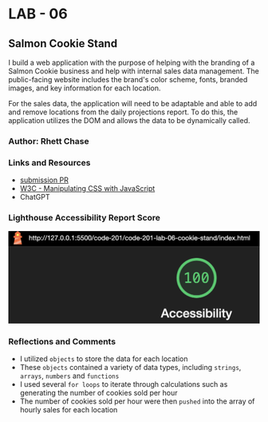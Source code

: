 # LAB - 06

## Salmon Cookie Stand

I build a web application with the purpose of helping with the branding of a Salmon Cookie business and help with internal sales data management. The public-facing website includes the brand's color scheme, fonts, branded images, and key information for each location.

For the sales data, the application will need to be adaptable and able to add and remove locations from the daily projections report. To do this, the application utilizes the DOM and allows the data to be dynamically called.

### Author: Rhett Chase

### Links and Resources

- [submission PR](https://github.com/rhettchase/code-201-lab-06-cookie-stand)
- [W3C - Manipulating CSS with JavaScript](https://www.w3.org/wiki/Dynamic_style_-_manipulating_CSS_with_JavaScript)
- ChatGPT

### Lighthouse Accessibility Report Score

![Acessibility Score](img/accessibility-10-30.png)

### Reflections and Comments

- I utilized `objects` to store the data for each location
- These `objects` contained a variety of data types, including `strings`, `arrays`, `numbers` and `functions`
- I used several `for loops` to iterate through calculations such as generating the number of cookies sold per hour
- The number of cookies sold per hour were then `pushed` into the array of hourly sales for each location